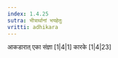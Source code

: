 ```yaml
---
index: 1.4.25
sutra: भीत्रार्थानां भयहेतुः
vritti: adhikara
---
```


 आकडारात् एका संज्ञा [1|4|1]  कारके [1|4|23] 